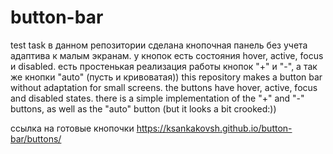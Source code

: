 # button-bar
test task
в данном репозитории сделана кнопочная панель без учета адаптива к малым экранам. у кнопок есть состояния hover, active, focus и disabled. есть простенькая реализация работы кнопок "+" и "-", а так же кнопки "auto" (пусть и кривоватая))
this repository makes a button bar without adaptation for small screens. the buttons have hover, active, focus and disabled states. there is a simple implementation of the "+" and "-" buttons, as well as the "auto" button (but it looks a bit crooked:))

ссылка на готовые кнопочки 
https://ksankakovsh.github.io/button-bar/buttons/
